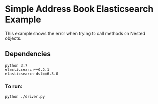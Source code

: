 # Simple Address Book Elasticsearch Example

This example shows the error when trying to call methods on Nested objects.

## Dependencies
```
python 3.7
elasticsearch==6.3.1
elasticsearch-dsl==6.3.0
```

### To run:
`python ./driver.py`
